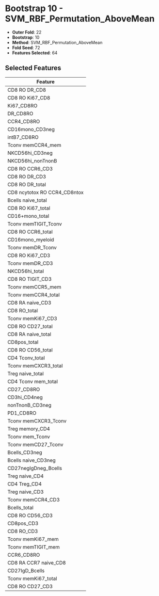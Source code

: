 # Bootstrap 10 - SVM_RBF_Permutation_AboveMean

- **Outer Fold**: 22
- **Bootstrap**: 10
- **Method**: SVM_RBF_Permutation_AboveMean
- **Fold Seed**: 72
- **Features Selected**: 64

## Selected Features

| Feature |
|---------|
| CD8 RO DR_CD8 |
| CD8 RO Ki67_CD8 |
| Ki67_CD8RO |
| DR_CD8RO |
| CCR4_CD8RO |
| CD16mono_CD3neg |
| intB7_CD8RO |
| Tconv memCCR4_mem |
| NKCD56hi_CD3neg |
| NKCD56hi_nonTnonB |
| CD8 RO CCR6_CD3 |
| CD8 RO DR_CD3 |
| CD8 RO DR_total |
| CD8 ncytotox RO CCR4_CD8ntox |
| Bcells naive_total |
| CD8 RO Ki67_total |
| CD16+mono_total |
| Tconv memTIGIT_Tconv |
| CD8 RO CCR6_total |
| CD16mono_myeloid |
| Tconv memDR_Tconv |
| CD8  RO Ki67_CD3 |
| Tconv memDR_CD3 |
| NKCD56hi_total |
| CD8 RO TIGIT_CD3 |
| Tconv memCCR5_mem |
| Tconv memCCR4_total |
| CD8 RA naive_CD3 |
| CD8 RO_total |
| Tconv memKi67_CD3 |
| CD8 RO CD27_total |
| CD8 RA naive_total |
| CD8pos_total |
| CD8 RO CD56_total |
| CD4 Tconv_total |
| Tconv memCXCR3_total |
| Treg naive_total |
| CD4 Tconv mem_total |
| CD27_CD8RO |
| CD3hi_CD4neg |
| nonTnonB_CD3neg |
| PD1_CD8RO |
| Tconv memCXCR3_Tconv |
| Treg memory_CD4 |
| Tconv mem_Tconv |
| Tconv memCD27_Tconv |
| Bcells_CD3neg |
| Bcells naive_CD3neg |
| CD27negIgDneg_Bcells |
| Treg naive_CD4 |
| CD4 Treg_CD4 |
| Treg naive_CD3 |
| Tconv memCCR4_CD3 |
| Bcells_total |
| CD8 RO CD56_CD3 |
| CD8pos_CD3 |
| CD8 RO_CD3 |
| Tconv memKi67_mem |
| Tconv memTIGIT_mem |
| CCR6_CD8RO |
| CD8 RA CCR7 naive_CD8 |
| CD27IgD_Bcells |
| Tconv memKi67_total |
| CD8 RO CD27_CD3 |
